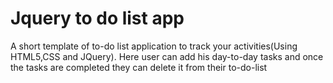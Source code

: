 # Jquery to do list app
 A short template of to-do list application to track your activities(Using HTML5,CSS and JQuery).
 Here user can add his day-to-day tasks and once the tasks are completed they can delete it from their to-do-list
 
